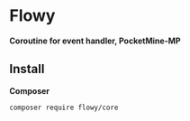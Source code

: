 # Flowy
__Coroutine for event handler, PocketMine-MP__

## Install
__Composer__
```
composer require flowy/core
```